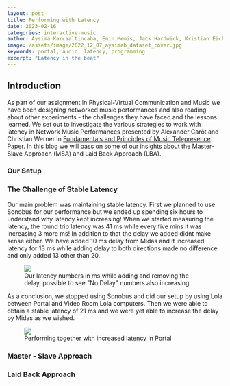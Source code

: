 ```yaml
---
layout: post
title: Performing with Latency
date: 2023-02-16
categories: interactive-music
author: Aysima Karcaaltincaba, Emin Memis, Jack Hardwick, Kristian Eicke
image: /assets/image/2022_12_07_aysimab_dataset_cover.jpg
keywords: portal, audio, latency, programming
excerpt: "Latency in the beat"
---
```


## Introduction

As part of our assignment in Physical-Virtual Communication and Music we have been designing networked music performances and also reading about other experiments - the challenges they have faced and the lessons learned. We set out to investigate the various strategies to work with latency in Network Music Performances presented by Alexander Carôt and Christian Werner in [Fundamentals and Principles of Music Telepresence Paper](https://revistas.ucp.pt/index.php/jsta/article/view/6956). In this blog we will pass on some of our insights about the Master-Slave Approach (MSA) and Laid Back Approach (LBA).

### Our Setup

### The Challenge of Stable Latency

Our main problem was maintaining stable latency. First we planned to use Sonobus for our performance but we ended up spending six hours to understand why latency kept increasing! When we started measuring the latency, the round trip latency was 41 ms while every five mins it was increasing 3 more ms! In addition to that the delay we added didnt make sense either. We have added 10 ms delay from Midas and it increased latency for 13 ms while adding delay to both directions made no difference and only added 13 other than 20.

<figure>
   <img
      src="https://www.uio.no/english/studies/programmes/mct-master/blog/assets/image/2023_02_16_aysimab_latency_assignment_unstable_l0atencies.jpeg?alt=original" />
   <figcaption>Our latency numbers in ms while adding and removing the delay, possible to see "No Delay" numbers also increasing</figcaption>
</figure>

As a conclusion, we stopped using Sonobus and did our setup by using Lola between Portal and Video Room Lola computers. Then we were able to obtain a stable latency of 21 ms and we were yet able to increase the delay by Midas as we wished.

<figure>
   <img
      src="https://www.uio.no/english/studies/programmes/mct-master/blog/assets/image/2023_02_16_aysimab_latency_assignment.jpeg?alt=original" />
   <figcaption>Performing together with increased latency in Portal</figcaption>
</figure>

### Master - Slave Approach


### Laid Back Approach



